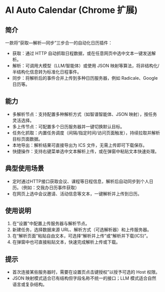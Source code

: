 # AI Auto Calendar (Chrome 扩展)

## 简介
一款将“获取—解析—同步”三步合一的自动化日历插件：

- 获取：通过 HTTP 自动抓取日程数据，或在任意网页中选中文本一键发送解析。
- 解析：可调用大模型（LLM/智能体）或使用 JSON 映射等算法，将非结构化/半结构化信息转为标准化日程事件。
- 同步：将解析后的事件合并上传到多种日历服务器，例如 Radicale、Google 日历等。


## 能力
- 多解析节点：支持配置多种解析方式（如智谱智能体、JSON 映射），按任务灵活选择。
- 多上传节点：可配置多个日历服务器并一键切换默认目标。
- 任务化抓取：内置任务调度（间隔/指定时间/访问页面触发），持续拉取并解析目标页面数据。
- 本地导出：解析结果可直接导出为 ICS 文件，无需上传即可下载保存。
- 快捷操作：支持右键菜单选中文本解析上传，或在弹窗中粘贴文本快速处理。

## 典型使用场景
- 定时通过HTTP接口获取会议、课程等日程信息，解析后自动同步到个人日历。（例如：交我办日历事件获取）
- 在网页上选中会议邀请、活动信息等文本，一键解析并上传到日历。

## 使用说明
1. 在“设置”中配置上传服务器与解析节点。
2. 新建任务，选择数据来源 URL、解析方式（可选解析器）和上传服务器。
3. 在“解析页面”粘贴自由文本，可选择“解析并上传”或“解析并下载(ICS)”。
4. 在弹窗中也可直接粘贴文本，快速完成解析上传或下载。

## 提示
- 首次连接某些服务器时，需要在设置页点击键授权”以授予可选的 Host 权限。
- JSON 映射模式适合已有结构但字段名称不统一的接口；LLM 模式适合自然语言或复杂结构。